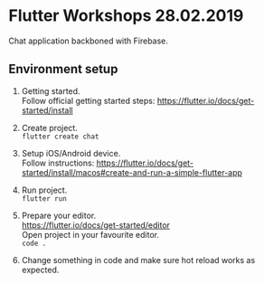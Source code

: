 # Flutter Workshops 28.02.2019

Chat application backboned with Firebase.

## Environment setup

1. Getting started.  
Follow official getting started steps: https://flutter.io/docs/get-started/install

2. Create project.  
`flutter create chat`

3. Setup iOS/Android device.  
Follow instructions: https://flutter.io/docs/get-started/install/macos#create-and-run-a-simple-flutter-app

4. Run project.  
`flutter run`

5. Prepare your editor.  
https://flutter.io/docs/get-started/editor  
Open project in your favourite editor.  
`code .`

6. Change something in code and make sure hot reload works as expected.
